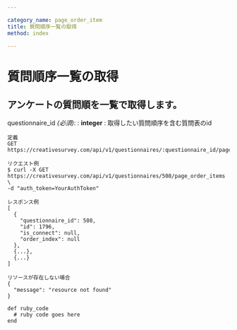 ```yaml
---

category_name: page_order_item
title: 質問順序一覧の取得
method: index

---
```


# 質問順序一覧の取得

## アンケートの質問順を一覧で取得します。

questionnaire_id _(必須)_:
: __integer__
: 取得したい質問順序を含む質問表のid

~~~
定義
GET https://creativesurvey.com/api/v1/questionnaires/:questionnaire_id/page_order_items

リクエスト例
$ curl -X GET https://creativesurvey.com/api/v1/questionnaires/508/page_order_items \
-d "auth_token=YourAuthToken"

レスポンス例
[
  {
    "questionnaire_id": 508,
    "id": 1796,
    "is_connect": null,
    "order_index": null
  },
  {...},
  {...}
]

リソースが存在しない場合
{
  "message": "resource not found"
}
~~~

~~~
def ruby_code
  # ruby code goes here
end
~~~


